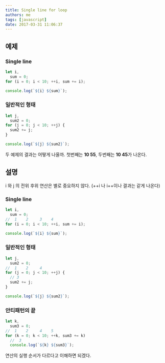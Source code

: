 ```yaml
---
title: Single line for loop
authors: me
tags: [javascript]
date: 2017-03-31 11:06:37
---
```


## 예제

### Single line

```js
let i,
  sum = 0;
for (i = 0; i < 10; ++i, sum += i);

console.log(`${i} ${sum}`);
```

### 일반적인 형태

```js
let j,
  sum2 = 0;
for (j = 0; j < 10; ++j) {
  sum2 += j;
}

console.log(`${j} ${sum2}`);
```

두 예제의 결과는 어떻게 나올까.
첫번째는 **10 55**, 두번째는 **10 45**가 나온다.

## 설명

i 와 j 의 전위 후위 연산은 별로 중요하지 않다. (++i 나 i++이나 결과는 같게 나온다)

### Single line

```js
let i,
  sum = 0;
//  1    2     3    4
for (i = 0; i < 10; ++i, sum += i);

console.log(`${i} ${sum}`);
```

### 일반적인 형태

```js
let j,
  sum2 = 0;
//  1    2     4
for (j = 0; j < 10; ++j) {
  // 3
  sum2 += j;
}

console.log(`${j} ${sum2}`);
```

### 안티패턴의 끝

```js
let k,
  sum3 = 0;
//  1    2     4    5
for (k = 0; k < 10; ++k, sum3 += k)
  //  3
  console.log(`${k} ${sum3}`);
```

연산의 실행 순서가 다르다고 이해하면 되겠다.
